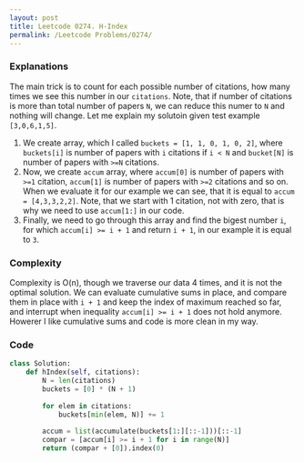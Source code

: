 ```yaml
---
layout: post
title: Leetcode 0274. H-Index
permalink: /Leetcode Problems/0274/
---
```


### Explanations
The main trick is to count for each possible number of citations, how many times we see this number in our `citations`. Note, that if number of citations is more than total number of papers `N`, we can reduce this numer to `N` and nothing will change. Let me explain my solutoin given test example `[3,0,6,1,5]`.
1. We create array, which I called `buckets = [1, 1, 0, 1, 0, 2]`, where `buckets[i]` is number of papers with `i` citations if `i < N` and `bucket[N]` is number of papers with `>=N` citations.
2. Now, we create `accum` array, where `accum[0]` is number of papers with `>=1` citation, `accum[1]` is number of papers with `>=2` citations and so on. When we evaluate it for our example we can see, that it is equal to `accum = [4,3,3,2,2]`. Note, that we start with 1 citation, not with zero, that is why we need to use `accum[1:]` in our code.
3. Finally, we need to go through this array and find the bigest number `i`, for which `accum[i] >= i + 1` and return `i + 1`, in our example it is equal to `3`.

### Complexity
Complexity is O(n), though we traverse our data 4 times, and it is not the optimal solution. We can evaluate cumulative sums in place, and compare them in place with `i + 1` and keep the index of maximum reached so far, and interrupt when inequality `accum[i] >= i + 1` does not hold anymore. Howerer I like cumulative sums and code is more clean in my way.

### Code

```python
class Solution:
    def hIndex(self, citations):
        N = len(citations)
        buckets = [0] * (N + 1)
        
        for elem in citations:
            buckets[min(elem, N)] += 1
        
        accum = list(accumulate(buckets[1:][::-1]))[::-1]  
        compar = [accum[i] >= i + 1 for i in range(N)]  
        return (compar + [0]).index(0)      
```